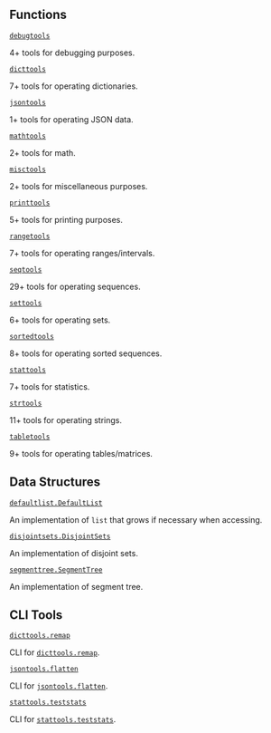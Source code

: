 ## Functions

[`debugtools`](functions/debugtools)

4+ tools for debugging purposes.

[`dicttools`](functions/dicttools)

7+ tools for operating dictionaries.

[`jsontools`](functions/jsontools)

1+ tools for operating JSON data.

[`mathtools`](functions/mathtools)

2+ tools for math.

[`misctools`](functions/misctools)

2+ tools for miscellaneous purposes.

[`printtools`](functions/printtools)

5+ tools for printing purposes.

[`rangetools`](functions/rangetools)

7+ tools for operating ranges/intervals.

[`seqtools`](functions/seqtools)

29+ tools for operating sequences.

[`settools`](functions/settools)

6+ tools for operating sets.

[`sortedtools`](functions/sortedtools)

8+ tools for operating sorted sequences.

[`stattools`](functions/stattools)

7+ tools for statistics.

[`strtools`](functions/strtools)

11+ tools for operating strings.

[`tabletools`](functions/tabletools)

9+ tools for operating tables/matrices.

## Data Structures

[`defaultlist.DefaultList`](datastructures/defaultlist)

An implementation of `list` that grows if necessary when accessing.

[`disjointsets.DisjointSets`](datastructures/disjointsets)

An implementation of disjoint sets.

[`segmenttree.SegmentTree`](datastructures/segmenttree)

An implementation of segment tree.

## CLI Tools

[`dicttools.remap`](cli#dicttools.remap)

CLI for [`dicttools.remap`](functions/dicttools#remap).

[`jsontools.flatten`](cli#jsontools.flatten)

CLI for [`jsontools.flatten`](functions/jsontools#flatten).

[`stattools.teststats`](cli#stattools.teststats)

CLI for [`stattools.teststats`](functions/stattools#teststats).
